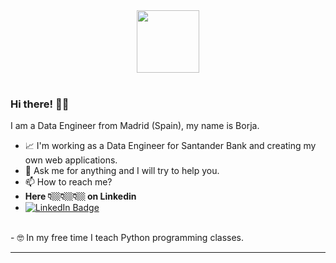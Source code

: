 

<div id="header" align="center">
<img src="https://media.giphy.com/media/v1.Y2lkPTc5MGI3NjExZTE0bHcxZWg4ZmNpc3Uxa3JtYzA2eHN1dGQzOGlzbWs0aHR2NGhkYyZlcD12MV9pbnRlcm5hbF9naWZfYnlfaWQmY3Q9cw/M9gbBd9nbDrOTu1Mqx/giphy.gif" width="100"/>
</div>
<br>

### Hi there! 👋🏼

I am a Data Engineer from Madrid (Spain), my name is Borja.

- 📈 I'm working as a Data Engineer for Santander Bank and creating my own web applications.
- 💬 Ask me for anything and I will try to help you.
- 📫 How to reach me?<br>
- <b>Here 👇🏼👇🏼👇🏼 on Linkedin </b><br>
- <a href="https://www.linkedin.com/in/borjauria/"> <img src="https://img.shields.io/badge/LinkedIn-blue?style=for-the-badge&logo=Linkedin/borjauria&logoColor=white" alt="LinkedIn Badge"/></a>
<br>
- 🤓 In my free time I teach Python programming classes.

---

